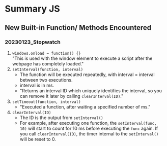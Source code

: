 # Summary JS

## New Built-in Function/ Methods Encountered

### 20230123_Stopwatch

1.  `windows.onload = function() {}`  
    "This is used with the window element to execute a script after the webpage has
    completely loaded."
2.  `setInterval(function, interval)`
    - The function will be executed repeatedly, with interval = interval between
      two executions.
    - interval is in ms.
    - "Returns an interval ID which uniquely identifies the interval, so you can
      remove it later by calling `clearInterval(ID)`."
3.  `setTimeout(function, interval)`
    - "Executed a function, after waiting a specified number of ms."
4.  `clearInterval(ID)`
    - The ID is the output from `setInterval()`
    - For example, after executing one function, the `setInterval(func, 10)`
      will start to count for 10 ms before executing the `func` again. If you
      call `clearInterval(ID)`, the timer internal to the `setInterval()` will
      be reset to 0.
